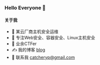 ### Hello Everyone 👋
#### 关于我

- 🔭 某云厂商主机安全运维
- 🌱 专注Web安全、容器安全、Linux主机安全
- 🤔 业余CTFer
- ✍️ 我的博客 <a href="https://blog.catcheryp.cn" target="_blank">blog</a>
- 💬 联系我 catcheryp@gmail.com
